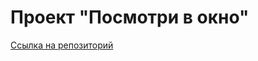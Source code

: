 # Проект "Посмотри в окно"
[Ссылка на репозиторий](https://github.com/annpikova/posmotri_v_okno.git)
